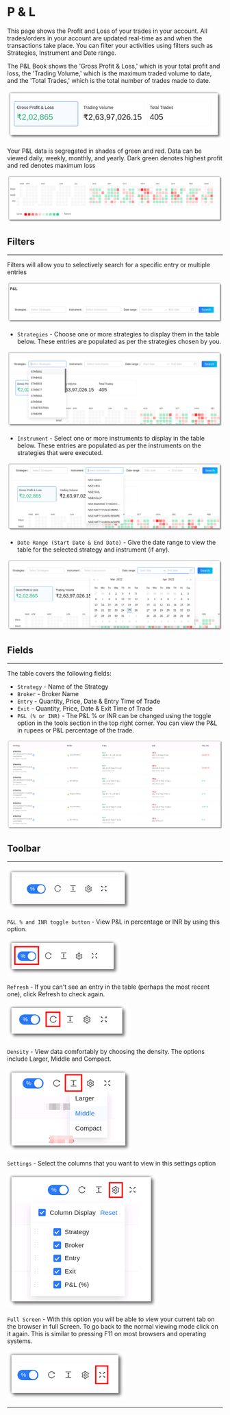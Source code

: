 # P & L

This page shows the Profit and Loss of your trades in your account. All trades/orders in your account are updated real-time as and when the transactions take place. You can filter your activities using filters such as Strategies, Instrument and Date range.

The P&L Book shows the 'Gross Profit & Loss,' which is your total profit and loss, the 'Trading Volume,' which is the maximum traded volume to date, and the 'Total Trades,' which is the total number of trades made to date.

![PnLBook](imgs/pnl1.png)

Your P&L data is segregated in shades of green and red. Data can be viewed daily, weekly, monthly, and yearly. Dark green denotes highest profit and red denotes maximum loss

![PnLBook](imgs/pnl2.png)

## Filters
---
Filters will allow you to selectively search for a specific entry or multiple entries

![PnLBook](imgs/pnl3.png)

* `Strategies` - Choose one or more strategies to display them in the table below. 
These entries are populated as per the strategies chosen by you.

![PnLBook](imgs/pnl4.png)

* `Instrument` - Select one or more instruments to display in the table below. 
These entries are populated as per the instruments on the strategies that were executed. 

![PnLBook](imgs/pnl5.png)

* `Date Range (Start Date & End Date)` - Give the date range to view the table for the selected  strategy and instrument (if any).

![PnLBook](imgs/pnl6.png)

## Fields
---
The table covers the following fields:
 
* `Strategy` - Name of the Strategy
* `Broker` - Broker Name
* `Entry` - Quantity, Price, Date & Entry Time of Trade
* `Exit` - Quantity, Price, Date & Exit Time of Trade
* `P&L (% or INR)` - The P&L % or INR can be changed using the toggle option in the tools section in the top right corner. You can view the P&L in rupees or P&L percentage of the trade.


[ ![PnLBook](imgs/pnl7.png "Click to Enlarge or Ctrl+Click to open in a new Tab") ](imgs/pnl7.png)

## Toolbar
---
![Filters](imgs/toolbar1_pnl.png)

`P&L % and INR toggle button` - View P&L in percentage or INR by using this option. 

![Filters](imgs/toolbar2_pnl.png)

`Refresh` - If you can't see an entry in the table (perhaps the most recent one), click Refresh to check again.

![Filters](imgs/toolbar3_pnl.png)

`Density` - View data comfortably by choosing the density. The options include Larger, Middle and Compact. 

![Filters](imgs/toolbar4_pnl.png)

`Settings` - Select the columns that you want to view in this settings option

![Filters](imgs/toolbar5_pnl.png)

`Full Screen` - With this option you will be able to view your current tab on the browser in full Screen. To go back to the normal viewing mode click on it again. This is similar to pressing F11 on most browsers and operating systems.

![Filters](imgs/toolbar6_pnl.png)

---
